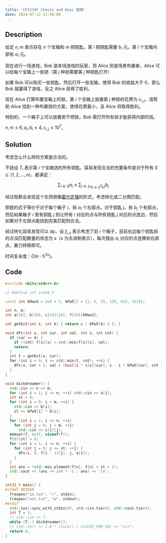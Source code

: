 ```yaml
---
title: 'CF1519F Chests and Keys 题解'
date: 2024-07-12 11:56:00
---
```


## Description

给定 $n,m$ 表示存在 $n$ 个宝箱和 $m$ 把钥匙，第 $i$ 把钥匙需要 $b_i$ 元，第 $i$ 个宝箱内部有 $a_i$ 元。

现在进行一场游戏，Bob 是本场游戏的玩家，而 Alice 则是场景布置者，Alice 可以给每个宝箱上一些锁（第 $j$ 种锁需要第 $j$ 种钥匙打开）

如果 Bob 可以购买一些钥匙，然后打开一些宝箱，使得 Bob 的收益大于 $0$，那么 Bob 就赢得了游戏，反之 Alice 获得了胜利。

现在 Alice 打算布置宝箱上的锁，第 $i$ 个宝箱上放置第 $j$ 种锁的花费为 $c_{i,j}$，请帮助 Alice 找到一种布置锁的方案，使得花费最小，且 Alice 将取得胜利。

特别的，一个箱子上可以放置若干把锁，Bob 需打开所有锁才能获得内部的钱。

$n,m\le 6,a_i,b_i\le 4,c_{i,j}\le 10^7$。

## Solution

考虑怎么什么样的方案是合法的。

不妨设 $T_i$ 表示第 $i$ 个宝箱选的所有钥匙，容易发现合法的充要条件是对于所有 $S\subseteq\{1,2,\ldots,n\}$，都满足：

$$
\sum_{i\in S}{a_i}\leq\sum_{j\in (\cup_{k\in S}{T_k})}b_j
$$

经过观察会发现这个东西很像[霍尔定理](https://zhuanlan.zhihu.com/p/460373184)的形式，考虑转化成二分图匹配。

原题的式子等价于对于每个箱子 $i$，拆 $a_i$ 个左部点。对于钥匙 $j$，拆 $b_j$ 个有部点，然后如果箱子 $i$ 里有钥匙 $j$ 则让所有 $i$ 对应的点与所有钥匙 $j$ 对应的点连边，然后如果对于左部点能找到完美匹配则合法。

经过转化容易发现可以 dp，设 $f_{i,s}$ 表示考虑了前 $i$ 个箱子，目前右边每个钥匙拆的点没匹配数量的状态为 $s$（$s$ 为五进制表示），每次搜出 $a_i$ 对应的点连哪些右部点，暴力转移即可。

时间复杂度：$O(n\cdot 5^{2n})$。

## Code

```cpp
#include <bits/stdc++.h>

// #define int int64_t

const int kMaxS = 2e4 + 5, kPw5[] = {1, 5, 25, 125, 625, 3125};

int n, m;
int a[10], b[10], c[10][10], f[10][kMaxS];

int getbit(int s, int k) { return s / kPw5[k] % 5; }

void dfs(int x, int cur, int val, int s, int cnt) {
  if (cur == m) {
    if (!cnt) f[x][s] = std::min(f[x][s], val);
    return;
  }
  int t = getbit(s, cur);
  for (int i = 0; i <= std::min(t, cnt); ++i) {
    dfs(x, cur + 1, val + (bool)i * c[x][cur], s - i * kPw5[cur], cnt - i);
  }
}

void dickdreamer() {
  std::cin >> n >> m;
  for (int i = 1; i <= n; ++i) std::cin >> a[i];
  int st = 0;
  for (int i = 0; i < m; ++i) {
    std::cin >> b[i];
    st += kPw5[i] * b[i];
  }
  for (int i = 1; i <= n; ++i)
    for (int j = 0; j < m; ++j)
      std::cin >> c[i][j];
  memset(f, 0x3f, sizeof(f));
  f[0][st] = 0;
  for (int i = 1; i <= n; ++i) {
    for (int j = 0; j <= st; ++j) {
      dfs(i, 0, f[i - 1][j], j, a[i]);
    }
  }
  int ans = *std::min_element(f[n], f[n] + st + 1);
  std::cout << (ans >= 1e9 ? -1 : ans) << '\n';
}

int32_t main() {
#ifdef ORZXKR
  freopen("in.txt", "r", stdin);
  freopen("out.txt", "w", stdout);
#endif
  std::ios::sync_with_stdio(0), std::cin.tie(0), std::cout.tie(0);
  int T = 1;
  // std::cin >> T;
  while (T--) dickdreamer();
  // std::cerr << 1.0 * clock() / CLOCKS_PER_SEC << "s\n";
  return 0;
}
```